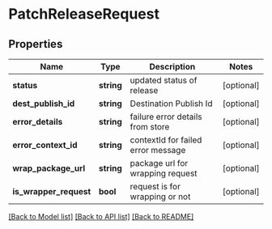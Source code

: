 # PatchReleaseRequest

## Properties
Name | Type | Description | Notes
------------ | ------------- | ------------- | -------------
**status** | **string** | updated status of release | [optional] 
**dest_publish_id** | **string** | Destination Publish Id | [optional] 
**error_details** | **string** | failure error details from store | [optional] 
**error_context_id** | **string** | contextId for failed error message | [optional] 
**wrap_package_url** | **string** | package url for wrapping request | [optional] 
**is_wrapper_request** | **bool** | request is for wrapping or not | [optional] 

[[Back to Model list]](../README.md#documentation-for-models) [[Back to API list]](../README.md#documentation-for-api-endpoints) [[Back to README]](../README.md)


